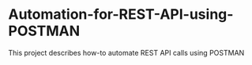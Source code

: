 # Automation-for-REST-API-using-POSTMAN
This project describes how-to automate REST API calls using POSTMAN
